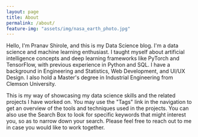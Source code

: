 ```yaml
---
layout: page
title: About
permalink: /about/
feature-img: "assets/img/nasa_earth_photo.jpg"
---
```


Hello, I'm Pranav Shirole, and this is my Data Science blog. I'm a data science and machine learning enthusiast. I taught myself about artificial intelligence concepts and deep learning frameworks like PyTorch and TensorFlow, with previous experience in Python and SQL. I have a background in Engineering and Statistics, Web Development, and UI/UX Design. I also hold a Master's degree in Industrial Engineering from Clemson University.

This is my way of showcasing my data science skills and the related projects I have worked on. You may use the "Tags" link in the navigation to get an overview of the tools and techniques used in the projects. You can also use the Search Box to look for specific keywords that might interest you, so as to narrow down your search. Please feel free to reach out to me in case you would like to work together.
